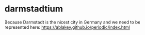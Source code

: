 # darmstadtium
Because Darmstadt is the nicest city in Germany and we need to be represented here: https://ablakey.github.io/periodic/index.html
